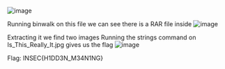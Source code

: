 
![image](https://user-images.githubusercontent.com/55281657/159541839-54fdb41b-de2e-4526-871b-b3fac44362ec.png)


Running binwalk on this file we can see there is a RAR file inside
![image](https://user-images.githubusercontent.com/55281657/159541867-9e65c9d2-a8d4-456c-8f7f-f81585b31242.png)

Extracting it we find two images
Running the strings command on Is_This_Really_It.jpg gives us the flag
![image](https://user-images.githubusercontent.com/55281657/159541747-37b4938d-acd4-4a01-b6ee-a2e40a1caf2f.png)

 
Flag: INSEC{H1DD3N_M34N1NG}
